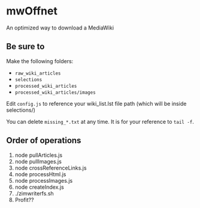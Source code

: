 # mwOffnet
An optimized way to download a MediaWiki

## Be sure to
Make the following folders:
  * `raw_wiki_articles`
  * `selections`
  * `processed_wiki_articles`
  * `processed_wiki_articles/images`

Edit `config.js` to reference your wiki_list.lst file path (which will be inside selections/)

You can delete `missing_*.txt` at any time. It is for your reference to `tail -f`.

## Order of operations
  1. node pullArticles.js
  2. node pullImages.js
  3. node crossReferenceLinks.js
  4. node processHtml.js
  5. node processImages.js
  6. node createIndex.js
  7. ./zimwriterfs.sh
  8. Profit??